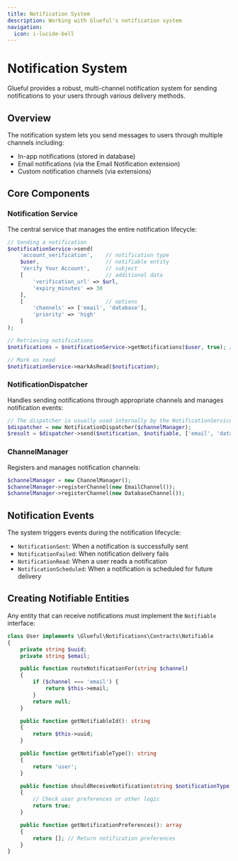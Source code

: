 ```yaml
---
title: Notification System
description: Working with Glueful's notification system
navigation:
  icon: i-lucide-bell
---
```


# Notification System

Glueful provides a robust, multi-channel notification system for sending notifications to your users through various delivery methods.

## Overview

The notification system lets you send messages to users through multiple channels including:

- In-app notifications (stored in database)
- Email notifications (via the Email Notification extension)
- Custom notification channels (via extensions)

## Core Components

### Notification Service

The central service that manages the entire notification lifecycle:

```php
// Sending a notification
$notificationService->send(
    'account_verification',    // notification type
    $user,                     // notifiable entity
    'Verify Your Account',     // subject
    [                          // additional data
        'verification_url' => $url,
        'expiry_minutes' => 30
    ],
    [                          // options
        'channels' => ['email', 'database'],
        'priority' => 'high'
    ]
);

// Retrieving notifications
$notifications = $notificationService->getNotifications($user, true); // true = only unread

// Mark as read
$notificationService->markAsRead($notification);
```

### NotificationDispatcher

Handles sending notifications through appropriate channels and manages notification events:

```php
// The dispatcher is usually used internally by the NotificationService
$dispatcher = new NotificationDispatcher($channelManager);
$result = $dispatcher->send($notification, $notifiable, ['email', 'database']);
```

### ChannelManager

Registers and manages notification channels:

```php
$channelManager = new ChannelManager();
$channelManager->registerChannel(new EmailChannel());
$channelManager->registerChannel(new DatabaseChannel());
```

## Notification Events

The system triggers events during the notification lifecycle:

- `NotificationSent`: When a notification is successfully sent
- `NotificationFailed`: When notification delivery fails
- `NotificationRead`: When a user reads a notification
- `NotificationScheduled`: When a notification is scheduled for future delivery

## Creating Notifiable Entities

Any entity that can receive notifications must implement the `Notifiable` interface:

```php
class User implements \Glueful\Notifications\Contracts\Notifiable
{
    private string $uuid;
    private string $email;

    public function routeNotificationFor(string $channel)
    {
        if ($channel === 'email') {
            return $this->email;
        }
        return null;
    }

    public function getNotifiableId(): string
    {
        return $this->uuid;
    }

    public function getNotifiableType(): string
    {
        return 'user';
    }

    public function shouldReceiveNotification(string $notificationType, string $channel): bool
    {
        // Check user preferences or other logic
        return true;
    }

    public function getNotificationPreferences(): array
    {
        return []; // Return notification preferences
    }
}
```

